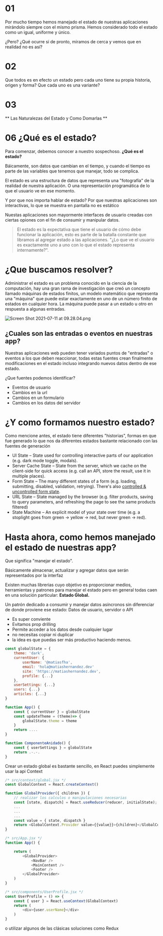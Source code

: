 # 01
Por mucho tiempo hemos manejado el estado de nuestras aplicaciones mirándolo siempre con el mismo prisma. Hemos considerado todo el estado como un igual, uniforme y único.

¿Pero? ¿Qué ocurre si de pronto, miramos de cerca y vemos que en realidad no es así?

# 02
Que todos es en efecto un estado pero cada uno tiene su propia historia, origen y forma? Que cada uno es una variante?

# 03
** Las Naturalezas del Estado y Como Domarlas **

# 06 ¿Qué es el estado?

Para comenzar, debemos conocer a nuestro sospechoso. **¿Qué es el estado?**

Báicamente, son datos que cambian en el tiempo, y cuando el tiempo es parte de las variables que tenemos que manejar, todo se complica.

El estado es una estructura de datos que representa una "fotografía" de la realidad de nuestra aplicación. O una representación programática de lo que el usuario ve en ese momento.

Y por que nos importa hablar de estado? Por que nuestras aplicaciones son interactivas, lo que se muestra en pantalla no es estático

Nuestas aplicaciones son mayormente interfaces de usuario creadas con ciertas opiones con el fin de consumir y manipular datos.

> El estado es la expectativa que tiene el usuario de cómo debe funcionar la aplicación, esto es parte de la batalla constante que libramos al agregar estado a las aplicaciones. "¿Lo que ve el usuario es exactamente uno a uno con lo que el estado representa internamente?".

# ¿Que buscamos resolver?

Administrar el estado es un problema conocido en la ciencia de la computación, hay una gran rama de investigación que creó un concepto llamado máquinas de estados finitos, un modelo matemático que representa una "máquina" que puede estar exactamente en uno de un número finito de estados en cualquier hora. La máquina puede pasar a un estado u otro en respuesta a algunas entradas.

![Screen Shot 2021-07-11 at 09.28.04.png](https://res.craft.do/user/full/0a4fa0f6-6e08-58de-6dbc-6c56902ee35d/3632E1D4-D988-4172-A7EB-FF31DE85A37C_2/Screen%20Shot%202021-07-11%20at%2009.28.04.png)

## ¿Cuales son las entradas o eventos en nuestras app?

Nuestras aplicaciones web pueden tener variados puntos de "entradas" o eventos a los que deben reaccionar, todas estas fuentes crean finalmente modificaciones en el estado incluso integrando nuevos datos dentro de ese estado.

¿Que fuentes podemos identificar?

- Eventos de usuario
- Cambios en la url
- Cambios en un formulario
- Cambios en los datos del servidor

# ¿Y como formamos nuestro estado?

Como mencione antes, el estado tiene diferentes "historias", formas en que fue generado lo que nos da diferentes estados bastante relacionado con las fuentes de generación

- UI State – State used for controlling interactive parts of our application (e.g. dark mode toggle, modals).
- Server Cache State – State from the server, which we cache on the client-side for quick access (e.g. call an API, store the result, use it in multiple places).
- Form State – The many different states of a form (e.g. loading, submitting, disabled, validation, retrying). There's also [controlled & uncontrolled form state](https://reactjs.org/docs/forms.html).
- URL State – State managed by the browser (e.g. filter products, saving to query parameters, and refreshing the page to see the same products filtered)
- State Machine – An explicit model of your state over time (e.g. a stoplight goes from green → yellow → red, but never green → red).

# Hasta ahora, como hemos manejado el estado de nuestras app?

Que significa "manejar el estado".

Básicamente almacenar, actualizar y agregar datos que serán representados por la interfaz

Existen muchas librerias cuyo objetivo es proporcionar medios, herramientas y patrones para manejar el estado pero en general todas caen en una solución particular: **Estado Global.**

Un patrón dedicado a consumir y manejar datos asíncronos sin diferenciar de donde proviene ese estado: Datos de usuario, servidor o API

- Es super conviente
- Evitamos prop drilling
- Permite acceder a los datos desde cualquier lugar
- no necesitas copiar ni duplicar
- la idea es que puedas ser más productivo haciendo menos.

```javascript
const globalState = {
	theme: 'dark',
	currentUser: {
		userName: '@matiasfha',
		email: 'hola@matiashernandez.dev'
		site: 'https://matiashernandez.dev',
		profile: {...}
	},
	userSettings: {...}
	users: {...}
	articles: {...}		
}

function App() {
    const { currentUser } = globalState
    const updateTheme = (theme)=> {
        globalState.theme = theme
    }
    return ....
}

function ComponenteAnidado() {
    const { userSettings } = globalState
    return .-.-.
}
```

Crear un estado global es bastante sencillo, en React puedes simplemente usar la api Context

```javascript
/* src/context/global.jsx */
const GlobalContext = React.createContext()

function GlobalProvider({ children }) {
    // realizar los calculos o manipulaciones necesarias
    const [state, dispatch] = React.useReducer(reducer, initialState);
	...
	...
	...
	const value = { state, dispatch }
	return <GlobalContext.Provider value={{value}}>{children}</GlobalContext.Provider>
}

/* src/App.jsx */
function App() {

	return (
		<GlobalProvider>
			<NavBar />
			<MainContent />
			<Footer />
		</GlobalProvider>
	)
}

/* src/components/UserProfile.jsx */
const UserProfile = () => {
	const { user } = React.useContext(GlobalContext)
 	return (
		<div>{user.userName}</div>
	)
}
```

o utilizar algunos de las clásicas soluciones como Redux